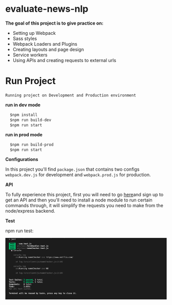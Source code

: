 # evaluate-news-nlp


  __The goal of this project is to give practice on:__

   * Setting up Webpack
   * Sass styles
   * Webpack Loaders and Plugins
   * Creating layouts and page design
   * Service workers
   * Using APIs and creating requests to external urls

## <h1> Run Project
	Running project on Development and Production environment 

**run in dev mode**
```
  $npm install
  $npm run build-dev
  $npm run start
```

**run in prod mode**
```
  $npm run build-prod
  $npm run start
```
**Configurations**

In this project you'll find ```package.json``` that contains two configs ```webpack.dev.js``` for development and ```webpack.prod.js``` for production.

**API**

To fully experience this project, first you will need to go [here](https://developer.aylien.com/signup)and sign up to get an API and then you'll need to install a node module to run certain commands through, it will simplify the requests you need to make from the node/express backend.

**Test**

npm run test:

![alt text](https://github.com/egizaw2/evaluate-news-nlp/blob/master/test.png)


